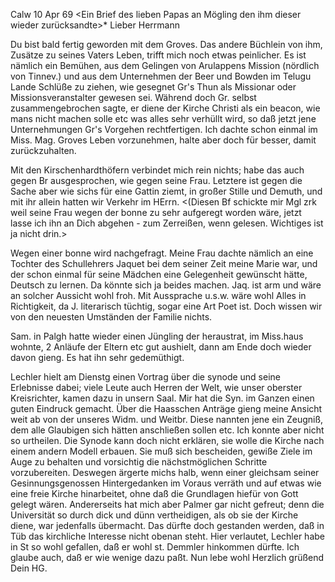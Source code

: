  Calw 10 Apr 69
<Ein Brief des lieben Papas an Mögling den ihm dieser wieder zurücksandte>* 
Lieber Herrmann

Du bist bald fertig geworden mit dem Groves. Das andere Büchlein von ihm, Zusätze zu seines Vaters Leben, trifft mich noch etwas peinlicher. Es ist nämlich ein Bemühen, aus dem Gelingen von Arulappens Mission (nördlich von Tinnev.) und aus dem Unternehmen der Beer und Bowden im Telugu Lande Schlüße zu ziehen, wie gesegnet Gr's Thun als Missionar oder Missionsveranstalter gewesen sei. Während doch Gr. selbst zusammengebrochen sagte, er diene der Kirche Christi als ein beacon, wie mans nicht machen solle etc was alles sehr verhüllt wird, so daß jetzt jene Unternehmungen Gr's Vorgehen rechtfertigen. Ich dachte schon einmal im Miss. Mag. Groves Leben vorzunehmen, halte aber doch für besser, damit zurückzuhalten.

Mit den Kirschenhardthöfern verbindet mich rein nichts; habe das auch gegen Br ausgesprochen, wie gegen seine Frau. Letztere ist gegen die Sache aber wie sichs für eine Gattin ziemt, in großer Stille und Demuth, und mit ihr allein hatten wir Verkehr im HErrn. <(Diesen Bf schickte mir Mgl zrk weil seine Frau wegen der bonne zu sehr aufgeregt worden wäre, jetzt lasse ich ihn an Dich abgehen - zum Zerreißen, wenn gelesen. Wichtiges ist ja nicht drin.>

Wegen einer bonne wird nachgefragt. Meine Frau dachte nämlich an eine Tochter des Schullehrers Jaquet bei dem seiner Zeit meine Marie war, und der schon einmal für seine Mädchen eine Gelegenheit gewünscht hätte, Deutsch zu lernen. Da könnte sich ja beides machen. Jaq. ist arm und wäre an solcher Aussicht wohl froh. Mit Aussprache u.s.w. wäre wohl Alles in Richtigkeit, da J. literarisch tüchtig, sogar eine Art Poet ist. Doch wissen wir von den neuesten Umständen der Familie nichts.

Sam. in Palgh hatte wieder einen Jüngling der heraustrat, im Miss.haus wohnte, 2 Anläufe der Eltern etc gut aushielt, dann am Ende doch wieder davon gieng. Es hat ihn sehr gedemüthigt.

Lechler hielt am Dienstg einen Vortrag über die synode und seine Erlebnisse dabei; viele Leute auch Herren der Welt, wie unser oberster Kreisrichter, kamen dazu in unsern Saal. Mir hat die Syn. im Ganzen einen guten Eindruck gemacht. Über die Haasschen Anträge gieng meine Ansicht weit ab von der unseres Widm. und Weitbr. Diese nannten jene ein Zeugniß, dem alle Glaubigen sich hätten anschließen sollen etc. Ich konnte aber nicht so urtheilen. Die Synode kann doch nicht erklären, sie wolle die Kirche nach einem andern Modell erbauen. Sie muß sich bescheiden, gewiße Ziele im Auge zu behalten und vorsichtig die nächstmöglichen Schritte vorzubereiten. Deswegen ärgerte michs halb, wenn einer gleichsam seiner Gesinnungsgenossen Hintergedanken im Voraus verräth und auf etwas wie eine freie Kirche hinarbeitet, ohne daß die Grundlagen hiefür von Gott gelegt wären. Andererseits hat mich aber Palmer gar nicht gefreut; denn die Universität so durch dick und dünn vertheidigen, als ob sie der Kirche diene, war jedenfalls übermacht. Das dürfte doch gestanden werden, daß in Tüb das kirchliche Interesse nicht obenan steht. Hier verlautet, Lechler habe in St so wohl gefallen, daß er wohl st. Demmler hinkommen dürfte. Ich glaube auch, daß er wie wenige dazu paßt. 
 Nun lebe wohl Herzlich grüßend
 Dein HG.
